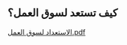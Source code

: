 ## كيف تستعد لسوق العمل؟



[الاستعداد لسوق العمل.pdf](https://github.com/psau-edu-sa/se3131-article-RaghadMDo/files/10002142/default.pdf)
